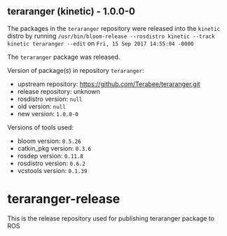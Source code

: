 ## teraranger (kinetic) - 1.0.0-0

The packages in the `teraranger` repository were released into the `kinetic` distro by running `/usr/bin/bloom-release --rosdistro kinetic --track kinetic teraranger --edit` on `Fri, 15 Sep 2017 14:55:04 -0000`

The `teraranger` package was released.

Version of package(s) in repository `teraranger`:

- upstream repository: https://github.com/Terabee/teraranger.git
- release repository: unknown
- rosdistro version: `null`
- old version: `null`
- new version: `1.0.0-0`

Versions of tools used:

- bloom version: `0.5.26`
- catkin_pkg version: `0.3.6`
- rosdep version: `0.11.8`
- rosdistro version: `0.6.2`
- vcstools version: `0.1.39`


# teraranger-release
This is the release repository used for publishing teraranger package to ROS
